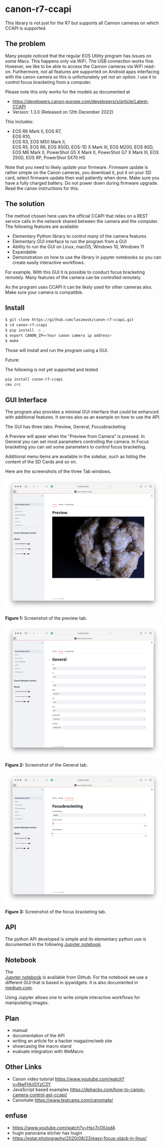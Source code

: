 # canon-r7-ccapi

This library is not just for the R7 but supports all Cannon cameras on which CCAPI is supported. 

## The problem

Many people noticed that the regular EOS Utility program has issues
on some Macs. This happens only via WiFi. The USB connection works fine.
However, we like to be able to access the Cannon cameras via WiFi read-on.
Furthermore, not all features are supported on Android apps interfacing with 
the canon camera so this is unfortunately yet not an option.
I use it to control focus bracketing from a computer.

Please note this only works for the models as documented at
* https://developers.canon-europe.com/developers/s/article/Latest-CCAPI
* Version: 1.3.0 (Released on 12th December 2022)

This includes:

* EOS R6 Mark II,
  EOS R7,	
  EOS R10,	
  EOS R3,
  EOS M50 Mark II,	
  EOS R5,
  EOS R6,
  EOS 850D,	
  EOS-1D X Mark III, 
  EOS M200,
  EOS 90D,
  EOS M6 Mark II,
  PowerShot G5 X Mark II,
  PowerShot G7 X Mark III,
  EOS 250D,
  EOS RP,
  PowerShot SX70 HS

Note that you need to likely update your firmware. Firmware update is rather simple on the Canon cameras, you download it, put it on your SD card, select firmware update then wait patiently when done. Make sure you have a fully charged battery. Do not power down during firmware upgrade. Read the canon instructions for this.

## The solution

The method chosen here uses the official CCAPI that relies on a REST service
calls in the network shared between the camera and the computer. The following
features are available:

* Elementary Python library to control many of the camera features
* Elementary GUI interface to run the program from a GUI
* Ability to run the GUI on Linux, macOS, Windows 10, Windows 11
* Expandable
* Demonstration on how to use the library in jupyter notebooks so you can create easily interactive workflows.

For example, With this GUI it is possible to conduct focus bracketing remotely. Many
features of the camera can be controlled remotely.

As the program uses CCAPI it can be likely used for other cameras also.
Make sure your camera is compatible.

## Install

```bash
$ git clone https://github.com/laszewsk/canon-r7-ccapi.git
$ cd canon-r7-ccapi
$ pip install -e .
$ export CANON_IP=<Your canon camera ip address>
$ make
```

Those will install and run the program using a GUI.

Future:

The following is not yet supported and tested

```bash
pip install conon-r7-ccapi
cms crc
```

## GUI Interface

The program also provides a minimal GUI interface that could be 
enhanced with additional features. It serves also as an example
on how to use the API.

The GUI has three tabs: Preview, General, Focusbracketing

A Preview will apear when the "Preview from Camera" is pressed.
In General you can set most parameters controlling the camera.
In Focus bracketing you can set some parameters to control focus bracketing.

Additional menu items are available in the sidebar, such as listing the content
of the SD Cards and so on.

Here are the screenshots of the three Tab windows.

![Preview](images/preview.png)

**Figure 1:** Screenshot of the preview tab.

![General](images/general_settigs.png)

**Figure 2:** Screenshot of the General tab.

![Focusbracketing](images/fousbracketing.png)

**Figure 3:** Screenshot of the focus bracketing tab.

## API

The python API developed is simple and its elementary python 
use is documented in the following 
[Jupyter notebook](examples/notebook.ipynb). 


## Notebook

The  
[Jupyter notebook](examples/notebook.ipynb) is available from Github.
For the notebook we use 
a different GUI that is based in ipywidgets.
It is also documented in [medium.com](https://medium.com/@laszewski/using-jupyter-notebooks-to-control-your-canon-camera-936d6b5ac0a4).

Using Jupyter allows one to write simple interactive workflows for manipulating images.


## Plan

* manual
* documentation of the API
* writing an article for a hacker magazine/web site
* showcasing the macro stand
* evaluate integration with WeMacro

## Other Links

* Canon video tutorial https://www.youtube.com/watch?v=NwFHUGYzC3Y
* JavaScript based examples https://dphacks.com/how-to-canon-camera-control-api-ccapi/
* Canomate https://www.testcams.com/canomate/


## enfuse

* https://www.youtube.com/watch?v=Hsc7cOlUxdA
* hugin panorama sticher has hugin
* https://estar.photography/2020/08/23/easy-focus-stack-in-linux/
